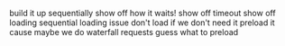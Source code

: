 build it up sequentially
show off how it waits!
show off timeout
show off loading
sequential loading issue
don't load if we don't need it
preload it cause maybe we do
waterfall requests
guess what to preload
